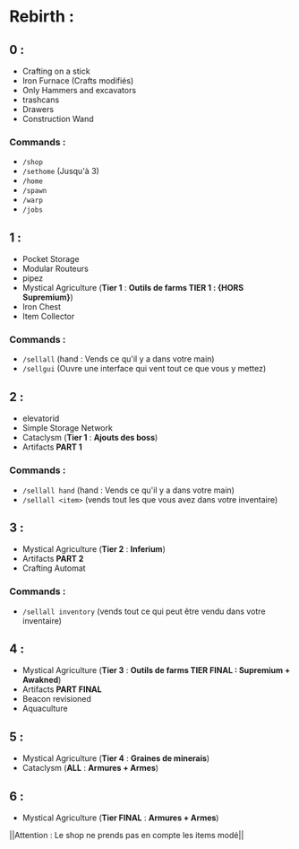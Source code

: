 # Rebirth :

## 0 :
- Crafting on a stick
- Iron Furnace (Crafts modifiés)
- Only Hammers and excavators
- trashcans
- Drawers
- Construction Wand
### Commands :
- `/shop`
- `/sethome` (Jusqu'à 3)
- `/home`
- `/spawn`
- `/warp` 
- `/jobs`

## 1 :
- Pocket Storage
- Modular Routeurs
- pipez
- Mystical Agriculture (**Tier 1** : __Outils de farms **TIER 1 : {HORS Supremium}**__)
- Iron Chest
- Item Collector
### Commands :
- `/sellall` (hand : Vends ce qu'il y a dans votre main)
- `/sellgui` (Ouvre une interface qui vent tout ce que vous y mettez)


## 2 :
- elevatorid
- Simple Storage Network
- Cataclysm (**Tier 1** : __Ajouts des boss__)
- Artifacts **PART 1**
### Commands :
- `/sellall hand` (hand : Vends ce qu'il y a dans votre main)
- `/sellall <item>` (vends tout les <items> que vous avez dans votre inventaire)


## 3 :
- Mystical Agriculture (**Tier 2** : __Inferium__)
- Artifacts **PART 2**
- Crafting Automat
### Commands :
- `/sellall inventory` (vends tout ce qui peut être vendu dans votre inventaire)

## 4 :
- Mystical Agriculture (**Tier 3** : __Outils de farms **TIER FINAL : Supremium + Awakned**__)
- Artifacts **PART FINAL**
- Beacon revisioned
- Aquaculture

## 5 : 
- Mystical Agriculture (**Tier 4** : __Graines de minerais__)
- Cataclysm (**ALL** : __Armures + Armes__)

## 6 :
- Mystical Agriculture (**Tier FINAL** : __Armures + Armes__)

||Attention : Le shop ne prends pas en compte les items modé||